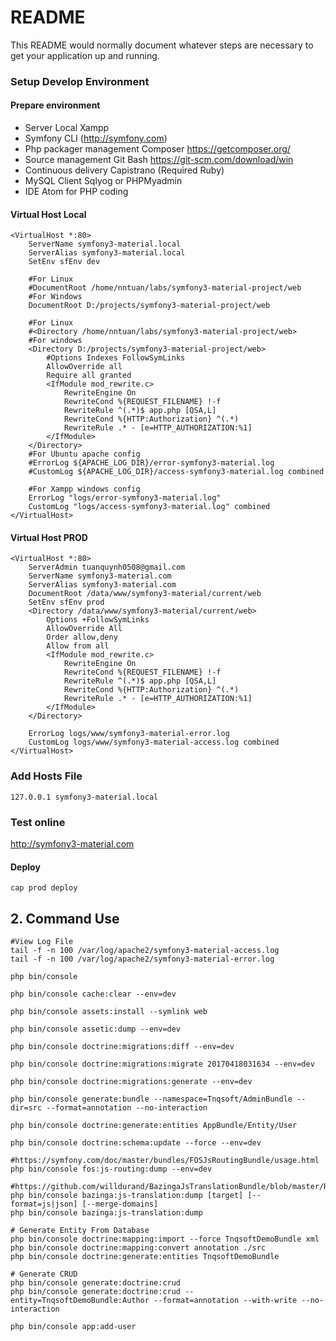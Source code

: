 # README #

This README would normally document whatever steps are necessary to get your application up and running.

### Setup Develop Environment
#### Prepare environment
- Server Local Xampp
- Symfony CLI (http://symfony.com)
- Php packager management Composer https://getcomposer.org/
- Source management Git Bash https://git-scm.com/download/win
- Continuous delivery Capistrano (Required Ruby)
- MySQL Client Sqlyog or PHPMyadmin
- IDE Atom for PHP coding

#### Virtual Host Local
```
<VirtualHost *:80>
    ServerName symfony3-material.local
    ServerAlias symfony3-material.local    
    SetEnv sfEnv dev

    #For Linux
    #DocumentRoot /home/nntuan/labs/symfony3-material-project/web
    #For Windows
    DocumentRoot D:/projects/symfony3-material-project/web

    #For Linux
    #<Directory /home/nntuan/labs/symfony3-material-project/web>
  	#For windows
    <Directory D:/projects/symfony3-material-project/web>
        #Options Indexes FollowSymLinks
        AllowOverride all
        Require all granted
        <IfModule mod_rewrite.c>
            RewriteEngine On
            RewriteCond %{REQUEST_FILENAME} !-f
            RewriteRule ^(.*)$ app.php [QSA,L]
            RewriteCond %{HTTP:Authorization} ^(.*)
            RewriteRule .* - [e=HTTP_AUTHORIZATION:%1]
        </IfModule>
    </Directory>
    #For Ubuntu apache config
    #ErrorLog ${APACHE_LOG_DIR}/error-symfony3-material.log
    #CustomLog ${APACHE_LOG_DIR}/access-symfony3-material.log combined

    #For Xampp windows config
    ErrorLog "logs/error-symfony3-material.log"
    CustomLog "logs/access-symfony3-material.log" combined
</VirtualHost>
```

#### Virtual Host PROD
```
<VirtualHost *:80>
    ServerAdmin tuanquynh0508@gmail.com
    ServerName symfony3-material.com
    ServerAlias symfony3-material.com
    DocumentRoot /data/www/symfony3-material/current/web
    SetEnv sfEnv prod
    <Directory /data/www/symfony3-material/current/web>
        Options +FollowSymLinks
        AllowOverride All
        Order allow,deny
        Allow from all
        <IfModule mod_rewrite.c>
            RewriteEngine On
            RewriteCond %{REQUEST_FILENAME} !-f
            RewriteRule ^(.*)$ app.php [QSA,L]
            RewriteCond %{HTTP:Authorization} ^(.*)
            RewriteRule .* - [e=HTTP_AUTHORIZATION:%1]
        </IfModule>
    </Directory>

    ErrorLog logs/www/symfony3-material-error.log
    CustomLog logs/www/symfony3-material-access.log combined
</VirtualHost>
```

### Add Hosts File
```
127.0.0.1 symfony3-material.local
```

### Test online
http://symfony3-material.com

#### Deploy
```
cap prod deploy
```

## 2. Command Use
```
#View Log File
tail -f -n 100 /var/log/apache2/symfony3-material-access.log
tail -f -n 100 /var/log/apache2/symfony3-material-error.log

php bin/console

php bin/console cache:clear --env=dev

php bin/console assets:install --symlink web

php bin/console assetic:dump --env=dev

php bin/console doctrine:migrations:diff --env=dev

php bin/console doctrine:migrations:migrate 20170418031634 --env=dev

php bin/console doctrine:migrations:generate --env=dev

php bin/console generate:bundle --namespace=Tnqsoft/AdminBundle --dir=src --format=annotation --no-interaction

php bin/console doctrine:generate:entities AppBundle/Entity/User

php bin/console doctrine:schema:update --force --env=dev

#https://symfony.com/doc/master/bundles/FOSJsRoutingBundle/usage.html
php bin/console fos:js-routing:dump --env=dev

#https://github.com/willdurand/BazingaJsTranslationBundle/blob/master/Resources/doc/index.md
php bin/console bazinga:js-translation:dump [target] [--format=js|json] [--merge-domains]
php bin/console bazinga:js-translation:dump

# Generate Entity From Database
php bin/console doctrine:mapping:import --force TnqsoftDemoBundle xml
php bin/console doctrine:mapping:convert annotation ./src
php bin/console doctrine:generate:entities TnqsoftDemoBundle

# Generate CRUD
php bin/console generate:doctrine:crud
php bin/console generate:doctrine:crud --entity=TnqsoftDemoBundle:Author --format=annotation --with-write --no-interaction

php bin/console app:add-user
```
